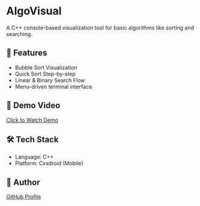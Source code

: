 # AlgoVisual

A C++ console-based visualization tool for basic algorithms like sorting and searching.

## 🚀 Features
- Bubble Sort Visualization
- Quick Sort Step-by-step
- Linear & Binary Search Flow
- Menu-driven terminal interface

## 🎥 Demo Video
[Click to Watch Demo](https://drive.google.com/file/d/1EQXSMYApuEpvtg4cxGfde1dnrF2loDeP/view?usp=drivesdk)

## 🛠️ Tech Stack
- Language: C++
- Platform: Cxxdroid (Mobile)

## 📎 Author
[GitHub Profile](https://github.com/Pranjalkumar123)
